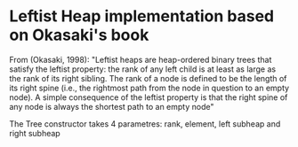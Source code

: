 # Leftist Heap implementation based on Okasaki's book

From (Okasaki, 1998): "Leftist heaps are heap-ordered binary trees that satisfy the
leftist property: the rank of any left child is at least as large as the rank of its
right sibling. The rank of a node is defined to be the length of its right spine
(i.e., the rightmost path from the node in question to an empty node). A simple
consequence of the leftist property is that the right spine of any node is always
the shortest path to an empty node"

The Tree constructor takes 4 parametres: rank, element, left subheap and right subheap
